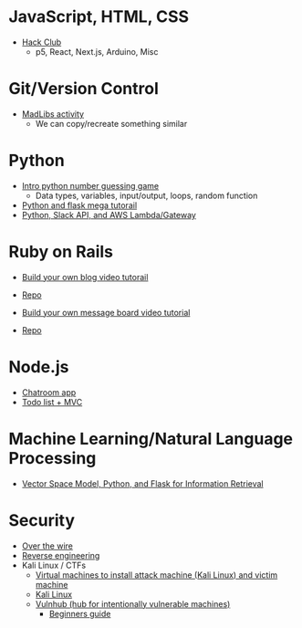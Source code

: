 # JavaScript, HTML, CSS
  * [Hack Club](https://hackclub.com/workshops/)
    - p5, React, Next.js, Arduino, Misc
 
 # Git/Version Control
  * [MadLibs activity](https://github.com/yale-mgt-656-fall-2018/client-side-madlibs)
    - We can copy/recreate something similar
 
 # Python
  * [Intro python number guessing game](https://github.com/rachelbari/number_guesser_python)
    - Data types, variables, input/output, loops, random function
  * [Python and flask mega tutorail](https://github.com/miguelgrinberg/microblog)
  * [Python, Slack API, and AWS Lambda/Gateway](https://chatbotslife.com/write-a-serverless-slack-chat-bot-using-aws-e2d2432c380e)
 
 # Ruby on Rails
  * [Build your own blog video tutorail](https://www.youtube.com/watch?v=WIozWpjEgrE)
   - [Repo](https://github.com/rachelbari/devtips_blog)
  * [Build your own message board video tutorial](https://www.youtube.com/watch?v=wODY11lM7wk)
   - [Repo](https://github.com/RyanHemrick/Message-Board)
  
 # Node.js
  * [Chatroom app](https://github.com/yale-cpsc-213-spring-2018/in-class-chat-demo)
  * [Todo list + MVC](https://github.com/mjklineman/todolist)
  
 # Machine Learning/Natural Language Processing
  * [Vector Space Model, Python, and Flask for Information Retrieval](https://github.com/rachelbari/CAPEC-Information-Retrieval)
 
  # Security
   * [Over the wire](http://overthewire.org/wargames/bandit/bandit0.html)
   * [Reverse engineering](https://malwareunicorn.org/#/workshops)
   * Kali Linux / CTFs
     - [Virtual machines to install attack machine (Kali Linux) and victim machine](https://www.oracle.com/virtualization/technologies/vm/downloads/virtualbox-downloads.html)
     - [Kali Linux](https://www.offensive-security.com/kali-linux-vm-vmware-virtualbox-image-download/)
     - [Vulnhub (hub for intentionally vulnerable machines)](https://www.vulnhub.com/)
       - [Beginners guide](https://medium.com/@gavinloughridge/a-beginners-guide-to-vulnhub-part-1-52b06466635d)
    
   
    
    
